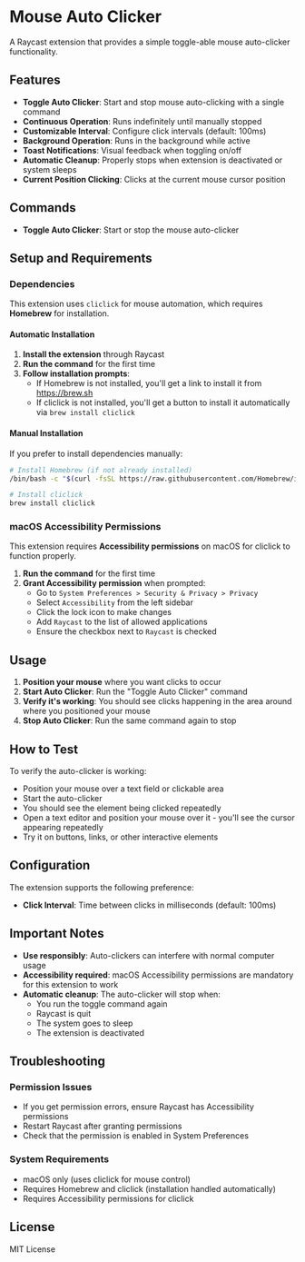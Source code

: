 # Mouse Auto Clicker

A Raycast extension that provides a simple toggle-able mouse auto-clicker functionality.

## Features

- **Toggle Auto Clicker**: Start and stop mouse auto-clicking with a single command
- **Continuous Operation**: Runs indefinitely until manually stopped
- **Customizable Interval**: Configure click intervals (default: 100ms)
- **Background Operation**: Runs in the background while active
- **Toast Notifications**: Visual feedback when toggling on/off
- **Automatic Cleanup**: Properly stops when extension is deactivated or system sleeps
- **Current Position Clicking**: Clicks at the current mouse cursor position

## Commands

- **Toggle Auto Clicker**: Start or stop the mouse auto-clicker

## Setup and Requirements

### Dependencies

This extension uses `cliclick` for mouse automation, which requires **Homebrew** for installation.

#### Automatic Installation
1. **Install the extension** through Raycast
2. **Run the command** for the first time
3. **Follow installation prompts**:
   - If Homebrew is not installed, you'll get a link to install it from https://brew.sh
   - If cliclick is not installed, you'll get a button to install it automatically via `brew install cliclick`

#### Manual Installation
If you prefer to install dependencies manually:

```bash
# Install Homebrew (if not already installed)
/bin/bash -c "$(curl -fsSL https://raw.githubusercontent.com/Homebrew/install/HEAD/install.sh)"

# Install cliclick
brew install cliclick
```

### macOS Accessibility Permissions

This extension requires **Accessibility permissions** on macOS for cliclick to function properly.

1. **Run the command** for the first time
2. **Grant Accessibility permission** when prompted:
   - Go to `System Preferences > Security & Privacy > Privacy`
   - Select `Accessibility` from the left sidebar
   - Click the lock icon to make changes
   - Add `Raycast` to the list of allowed applications
   - Ensure the checkbox next to `Raycast` is checked

## Usage

1. **Position your mouse** where you want clicks to occur
2. **Start Auto Clicker**: Run the "Toggle Auto Clicker" command
3. **Verify it's working**: You should see clicks happening in the area around where you positioned your mouse
4. **Stop Auto Clicker**: Run the same command again to stop

## How to Test

To verify the auto-clicker is working:
- Position your mouse over a text field or clickable area
- Start the auto-clicker
- You should see the element being clicked repeatedly
- Open a text editor and position your mouse over it - you'll see the cursor appearing repeatedly
- Try it on buttons, links, or other interactive elements

## Configuration

The extension supports the following preference:

- **Click Interval**: Time between clicks in milliseconds (default: 100ms)

## Important Notes

- **Use responsibly**: Auto-clickers can interfere with normal computer usage
- **Accessibility required**: macOS Accessibility permissions are mandatory for this extension to work
- **Automatic cleanup**: The auto-clicker will stop when:
  - You run the toggle command again
  - Raycast is quit
  - The system goes to sleep
  - The extension is deactivated

## Troubleshooting

### Permission Issues
- If you get permission errors, ensure Raycast has Accessibility permissions
- Restart Raycast after granting permissions
- Check that the permission is enabled in System Preferences

### System Requirements
- macOS only (uses cliclick for mouse control)
- Requires Homebrew and cliclick (installation handled automatically)
- Requires Accessibility permissions for cliclick

## License

MIT License